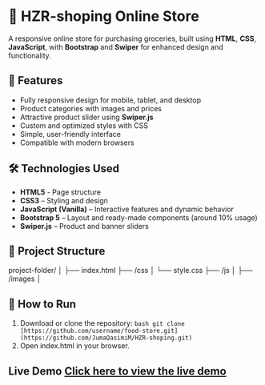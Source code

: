 
# 🛒 HZR-shoping Online Store 
A responsive online store for purchasing groceries, built using **HTML**, **CSS**, **JavaScript**, with **Bootstrap** and **Swiper** for enhanced design and functionality.

## 📌 Features 
- Fully responsive design for mobile, tablet, and desktop
- Product categories with images and prices
- Attractive product slider using **Swiper.js**
- Custom and optimized styles with CSS
- Simple, user-friendly interface
- Compatible with modern browsers
## 🛠 Technologies Used 
- **HTML5** - Page structure
- **CSS3** – Styling and design
- **JavaScript (Vanilla)** – Interactive features and dynamic behavior
- **Bootstrap 5** – Layout and ready-made components (around 10% usage)
- **Swiper.js** – Product and banner sliders
## 📂 Project Structure 

project-folder/ 
│ ├── index.html 
├── /css │ 
└── style.css 
├── /js │ 
├── /images │ 

## 🚀 How to Run 
1. Download or clone the repository:
 ```bash git clone [https://github.com/username/food-store.git](https://github.com/JumaQasimiM/HZR-shoping.git) ```
2. Open index.html in your browser.

## Live Demo [Click here to view the live demo](https://jumaqasimim.github.io/HZR-shoping/)
